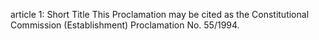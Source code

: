 article 1: Short Title
This Proclamation may be cited as the Constitutional Commission (Establishment) Proclamation No. 55&#x2F;1994.
<ul>
</ul>
